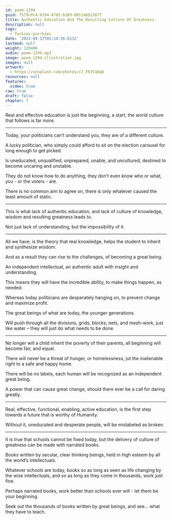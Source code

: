 ```yaml
---
id: poem-1294
guid: f579c0c4-6194-4785-b269-6811a6521677
title: Authentic Education And The Resulting Culture Of Greatness
description: null
tags:
  - furkies-purrkies
date: '2023-09-17T03:14:36.611Z'
lastmod: null
weight: 129400
audio: poem-1294.mp3
image: poem-1294-illustration.jpg
images: null
artwork:
  - https://unsplash.com/photos/c7_FK3TaQqQ
resources: null
features:
  video: true
raw: true
draft: false
chapter: 7
---
```


Real and effective education is just the beginning, a start,
the world culture that follows is far more.

---

Today, your politicians can’t understand you,
they are of a different culture.

A lucky politician,
who simply could afford to sit on the election carousel for long enough to get picked.

Is uneducated, unqualified, unprepared, unable,
and uncultured, destined to become uncaring and unstable.

They do not know how to do anything,
they don’t even know who or what, you - or the voters - are.

There is no common aim to agree on,
there is only whatever caused the least amount of static.

---

This is what lack of authentic education,
and lack of culture of knowledge, wisdom and resulting greatness leads to.

Not just lack of understanding,
but the impossibility of it.

---

All we have, is the theory that real knowledge,
helps the student to inherit and synthesize wisdom.

And as a result they can rise to the challenges,
of becoming a great being.

An independent intellectual,
an authentic adult with insight and understanding.

This means they will have the incredible ability,
to make things happen, as needed.

Whereas today politicians are desperately hanging on,
to prevent change and maximize profit.

The great beings of what are today,
the younger generations.

Will push through all the divisions, grids, blocks, nets, and mesh-work,
just like water – they will just do what needs to be done.

---

No longer will a child inherit the poverty of their parents,
all beginning will become fair, and equal.

There will never be a threat of hunger, or homelessness,
jut the inalienable right to a safe and happy home.

There will be no labels,
each human will be recognized as an independent great being.

A power that can cause great change,
should there ever be a call for daring greatly.

---

Real, effective, functional, enabling, active education,
is the first step towards a future that is worthy of Humanity.

Without it, uneducated and desperate people,
will be mislabeled as broken.

 ---

It is true that schools cannot be fixed today,
but the delivery of culture of greatness can be made with narrated books.

Books written by secular, clear thinking beings,
held in high esteem by all the world’s intellectuals.

Whatever schools are today, books so as long as seen as life changing by the wise intellectuals,
and so as long as they come in thousands, work just fine.

Perhaps narrated books,
work better than schools ever will - let them be your beginning.

Seek out the thousands of books written by great beings,
and see... what they have to teach.
